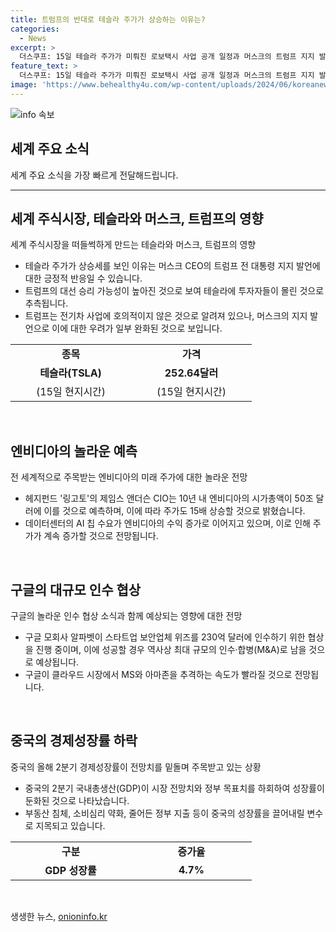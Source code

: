 ```yaml
---
title: 트럼프의 반대로 테슬라 주가가 상승하는 이유는?
categories:
  - News
excerpt: >
  더스쿠프: 15일 테슬라 주가가 미뤄진 로보택시 사업 공개 일정과 머스크의 트럼프 지지 발언에 영향을 받아 상승. 엔비디아 시가총액 50조 달러 전망 및 구글의 31조원규모 M&A 후보인 위즈 인수설 소식. 중국 경제성장률이 시장 전망치 밑돌아 5% 미만 성장. 지식인 명칭 알파고로 불리는 엔비디아의 주가가 50조 달러에 도달할 것이라는 전망이 나왔다. 구글 알파벳은 클라우드 기업 위즈를 31조8000억원으로 인수할 예정이다. 중국의 2분기 경제 성장률이 5% 목표치를 밑돌아 연 4.7% 성장했다.
feature_text: >
  더스쿠프: 15일 테슬라 주가가 미뤄진 로보택시 사업 공개 일정과 머스크의 트럼프 지지 발언에 영향을 받아 상승. 엔비디아 시가총액 50조 달러 전망 및 구글의 31조원규모 M&A 후보인 위즈 인수설 소식. 중국 경제성장률이 시장 전망치 밑돌아 5% 미만 성장. 지식인 명칭 알파고로 불리는 엔비디아의 주가가 50조 달러에 도달할 것이라는 전망이 나왔다. 구글 알파벳은 클라우드 기업 위즈를 31조8000억원으로 인수할 예정이다. 중국의 2분기 경제 성장률이 5% 목표치를 밑돌아 연 4.7% 성장했다.
image: 'https://www.behealthy4u.com/wp-content/uploads/2024/06/koreanews.jpg'
---
```


<p><img src="https://www.behealthy4u.com/wp-content/uploads/2024/06/koreanews.jpg" alt="info 속보" /></p>

<h2 data-ke-size="size26">세계 주요 소식</h2>

<p data-ke-size="size16">세계 주요 소식을 가장 빠르게 전달해드립니다.</p>

<hr>

<h2 data-ke-size="size24">세계 주식시장, 테슬라와 머스크, 트럼프의 영향</h2>

<p data-ke-size="size16">세계 주식시장을 떠들썩하게 만드는 테슬라와 머스크, 트럼프의 영향</p>

<ul>
  <li>테슬라 주가가 상승세를 보인 이유는 머스크 CEO의 트럼프 전 대통령 지지 발언에 대한 긍정적 반응일 수 있습니다.</li>
  <li>트럼프의 대선 승리 가능성이 높아진 것으로 보여 테슬라에 투자자들이 몰린 것으로 추측됩니다.</li>
  <li>트럼프는 전기차 사업에 호의적이지 않은 것으로 알려져 있으나, 머스크의 지지 발언으로 이에 대한 우려가 일부 완화된 것으로 보입니다.</li>
</ul>

<table>
  <colgroup>
    <col width="193" />
    <col width="193" />
  </colgroup>
  <tr>
    <td style="text-align: center; height: 17px;"><b>종목</b></td>
    <td style="text-align: center; height: 17px;"><b>가격</b></td>
  </tr>
  <tr>
    <td style="text-align: center; height: 17px;"><b>테슬라(TSLA)</b></td>
    <td style="text-align: center; height: 17px;"><b>252.64달러</b></td>
  </tr>
  <tr>
    <td style="text-align: center; height: 17px;">(15일 현지시간)</td>
    <td style="text-align: center; height: 17px;">(15일 현지시간)</td>
  </tr>
</table>

<p data-ke-size="size16">&nbsp;</p>

<h2 data-ke-size="size24">엔비디아의 놀라운 예측</h2>

<p data-ke-size="size16">전 세계적으로 주목받는 엔비디아의 미래 주가에 대한 놀라운 전망</p>

<ul>
  <li>헤지펀드 '링고토'의 제임스 앤더슨 CIO는 10년 내 엔비디아의 시가총액이 50조 달러에 이를 것으로 예측하며, 이에 따라 주가도 15배 상승할 것으로 밝혔습니다.</li>
  <li>데이터센터의 AI 칩 수요가 엔비디아의 수익 증가로 이어지고 있으며, 이로 인해 주가가 계속 증가할 것으로 전망됩니다.</li>
</ul>

<p data-ke-size="size16">&nbsp;</p>

<h2 data-ke-size="size24">구글의 대규모 인수 협상</h2>

<p data-ke-size="size16">구글의 놀라운 인수 협상 소식과 함께 예상되는 영향에 대한 전망</p>

<ul>
  <li>구글 모회사 알파벳이 스타트업 보안업체 위즈를 230억 달러에 인수하기 위한 협상을 진행 중이며, 이에 성공할 경우 역사상 최대 규모의 인수‧합병(M&A)로 남을 것으로 예상됩니다.</li>
  <li>구글이 클라우드 시장에서 MS와 아마존을 추격하는 속도가 빨라질 것으로 전망됩니다.</li>
</ul>

<p data-ke-size="size16">&nbsp;</p>

<h2 data-ke-size="size24">중국의 경제성장률 하락</h2>

<p data-ke-size="size16">중국의 올해 2분기 경제성장률이 전망치를 밑돌며 주목받고 있는 상황</p>

<ul>
  <li>중국의 2분기 국내총생산(GDP)이 시장 전망치와 정부 목표치를 하회하여 성장률이 둔화된 것으로 나타났습니다.</li>
  <li>부동산 침체, 소비심리 약화, 줄어든 정부 지출 등이 중국의 성장률을 끌어내릴 변수로 지목되고 있습니다.</li>
</ul>

<table>
  <colgroup>
    <col width="193" />
    <col width="193" />
  </colgroup>
  <tr>
    <td style="text-align: center; height: 17px;"><b>구분</b></td>
    <td style="text-align: center; height: 17px;"><b>증가율</b></td>
  </tr>
  <tr>
    <td style="text-align: center; height: 17px;"><b>GDP 성장률</b></td>
    <td style="text-align: center; height: 17px;"><b>4.7%</b></td>
  </tr>
</table>

<p data-ke-size="size16">&nbsp;</p>
생생한 뉴스, <a href="https://onioninfo.kr" rel="dofollow">onioninfo.kr</a>


